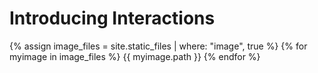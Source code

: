 # Introducing Interactions

{% assign image_files = site.static_files | where: "image", true %}
{% for myimage in image_files %}
  {{ myimage.path }}
{% endfor %}